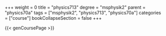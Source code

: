 +++
weight = 0
title = "physics713"
degree = "msphysik2"
parent = "physics70a"
tags = ["msphysik2", "physics713", "physics70a"]
categories = ["course"]
bookCollapseSection = false
+++

{{< genCoursePage >}}

